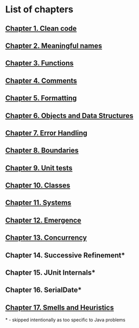 # List of chapters

## [Chapter 1. Clean code](chapters/chapter1.md)
## [Chapter 2. Meaningful names](chapters/chapter2.md)
## [Chapter 3. Functions](chapters/chapter3.md)
## [Chapter 4. Comments](chapters/chapter4.md)
## [Chapter 5. Formatting](chapters/chapter5.md)
## [Chapter 6. Objects and Data Structures](chapters/chapter6.md)
## [Chapter 7. Error Handling](chapters/chapter7.md)
## [Chapter 8. Boundaries](chapters/chapter8.md)
## [Chapter 9. Unit tests](chapters/chapter9.md)
## [Chapter 10. Classes](chapters/chapter10.md)
## [Chapter 11. Systems](chapters/chapter11.md)
## [Chapter 12. Emergence](chapters/chapter12.md)
## [Chapter 13. Concurrency](chapters/chapter13.md)
## Chapter 14. Successive Refinement*
## Chapter 15. JUnit Internals*
## Chapter 16. SerialDate*
## [Chapter 17. Smells and Heuristics](chapters/chapter17.md)

\* - skipped intentionally as too specific to Java problems
